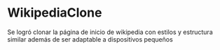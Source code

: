 # WikipediaClone
Se logró clonar la página de inicio de wikipedia con estilos y estructura similar además de ser adaptable a dispositivos pequeños
